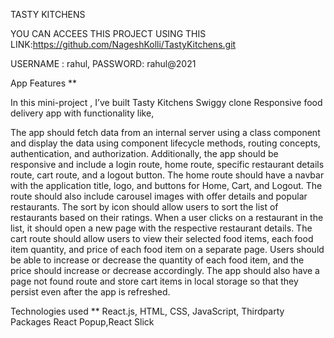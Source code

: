 TASTY KITCHENS 

YOU CAN ACCEES THIS PROJECT USING THIS LINK:https://github.com/NageshKolli/TastyKitchens.git

USERNAME : rahul, 
PASSWORD: rahul@2021 

App Features **

In this mini-project , I’ve built Tasty Kitchens Swiggy clone Responsive food delivery app with functionality like,


The app should fetch data from an internal server using a class component and display the data using component lifecycle methods, routing concepts, authentication, and authorization. Additionally, the app should be responsive and include a login route, home route, specific restaurant details route, cart route, and a logout button. The home route should have a navbar with the application title, logo, and buttons for Home, Cart, and Logout. The route should also include carousel images with offer details and popular restaurants. The sort by icon should allow users to sort the list of restaurants based on their ratings. When a user clicks on a restaurant in the list, it should open a new page with the respective restaurant details. The cart route should allow users to view their selected food items, each food item quantity, and price of each food item on a separate page. Users should be able to increase or decrease the quantity of each food item, and the price should increase or decrease accordingly. The app should also have a page not found route and store cart items in local storage so that they persist even after the app is refreshed.



Technologies used ** React.js, HTML, CSS, JavaScript, Thirdparty Packages React Popup,React Slick
